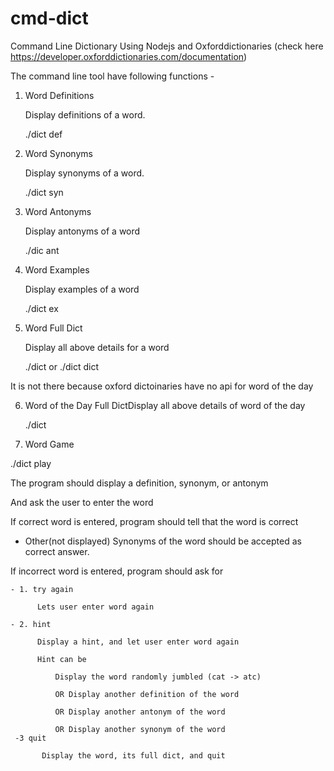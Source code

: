 # cmd-dict

Command Line Dictionary Using Nodejs and Oxforddictionaries (check here https://developer.oxforddictionaries.com/documentation)

The command line tool  have following functions -

1. Word Definitions

   Display definitions of a word.
    
   ./dict def <word>

2. Word Synonyms

   Display synonyms of a word.
   
   ./dict syn <word>
  
3. Word Antonyms

   Display antonyms of a word
   
   ./dic ant <word>
  
4. Word Examples

   Display examples of a word
   
   ./dict ex <word>
  
5. Word Full Dict

   Display all above details for a word
   
   ./dict <word> or ./dict dict <word>

It is not there because oxford dictoinaries have no api for word of the day

6. Word of the Day Full DictDisplay all above details of word of the day

   ./dict

7. Word Game

  ./dict play
  
  The program should display a definition, synonym, or antonym
  
  And ask the user to enter the word
  
  If correct word is entered, program should tell that the word is correct
  
  * Other(not displayed) Synonyms of the word should be accepted as correct answer.
  
  If incorrect word is entered, program should ask for
  
    - 1. try again
    
          Lets user enter word again
          
    - 2. hint
    
          Display a hint, and let user enter word again
          
          Hint can be
          
              Display the word randomly jumbled (cat -> atc)
              
              OR Display another definition of the word
              
              OR Display another antonym of the word
              
              OR Display another synonym of the word
     -3 quit
     
           Display the word, its full dict, and quit
